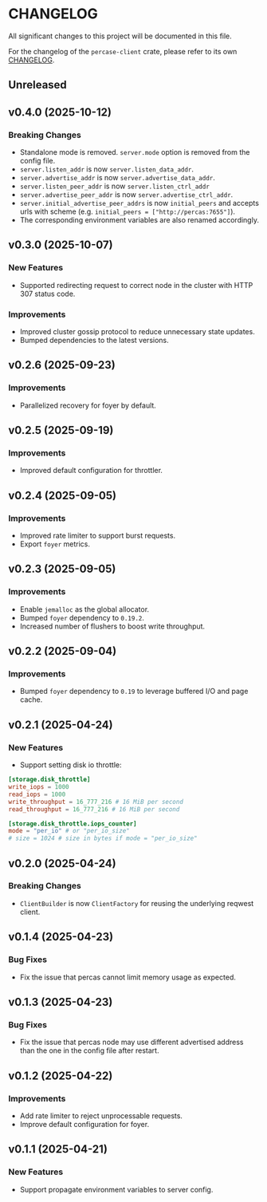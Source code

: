 # CHANGELOG

All significant changes to this project will be documented in this file.

For the changelog of the `percase-client` crate, please refer to its own [CHANGELOG](client/CHANGELOG.md).

## Unreleased

## v0.4.0 (2025-10-12)

### Breaking Changes

* Standalone mode is removed. `server.mode` option is removed from the config file.
* `server.listen_addr` is now `server.listen_data_addr`.
* `server.advertise_addr` is now `server.advertise_data_addr`.
* `server.listen_peer_addr` is now `server.listen_ctrl_addr`
* `server.advertise_peer_addr` is now `server.advertise_ctrl_addr`.
* `server.initial_advertise_peer_addrs` is now `initial_peers` and accepts urls with scheme (e.g. `initial_peers = ["http://percas:7655"]`).
* The corresponding environment variables are also renamed accordingly.

## v0.3.0 (2025-10-07)

### New Features

* Supported redirecting request to correct node in the cluster with HTTP 307 status code.

### Improvements

* Improved cluster gossip protocol to reduce unnecessary state updates.
* Bumped dependencies to the latest versions.

## v0.2.6 (2025-09-23)

### Improvements

* Parallelized recovery for foyer by default.

## v0.2.5 (2025-09-19)

### Improvements

* Improved default configuration for throttler.

## v0.2.4 (2025-09-05)

### Improvements

* Improved rate limiter to support burst requests.
* Export `foyer` metrics.

## v0.2.3 (2025-09-05)

### Improvements

* Enable `jemalloc` as the global allocator.
* Bumped `foyer` dependency to `0.19.2`.
* Increased number of flushers to boost write throughput.

## v0.2.2 (2025-09-04)

### Improvements

* Bumped `foyer` dependency to `0.19` to leverage buffered I/O and page cache.

## v0.2.1 (2025-04-24)

### New Features

* Support setting disk io throttle:

```toml
[storage.disk_throttle]
write_iops = 1000
read_iops = 1000
write_throughput = 16_777_216 # 16 MiB per second
read_throughput = 16_777_216 # 16 MiB per second

[storage.disk_throttle.iops_counter]
mode = "per_io" # or "per_io_size"
# size = 1024 # size in bytes if mode = "per_io_size"
```

## v0.2.0 (2025-04-24)

### Breaking Changes

* `ClientBuilder` is now `ClientFactory` for reusing the underlying reqwest client.

## v0.1.4 (2025-04-23)

### Bug Fixes

* Fix the issue that percas cannot limit memory usage as expected.

## v0.1.3 (2025-04-23)

### Bug Fixes

* Fix the issue that percas node may use different advertised address than the one in the config file after restart.

## v0.1.2 (2025-04-22)

### Improvements

* Add rate limiter to reject unprocessable requests.
* Improve default configuration for foyer.

## v0.1.1 (2025-04-21)

### New Features

* Support propagate environment variables to server config.
